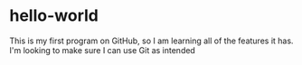 # hello-world

This is my first program on GitHub, so I am learning all of the features it has.
I'm looking to make sure I can use Git as intended
